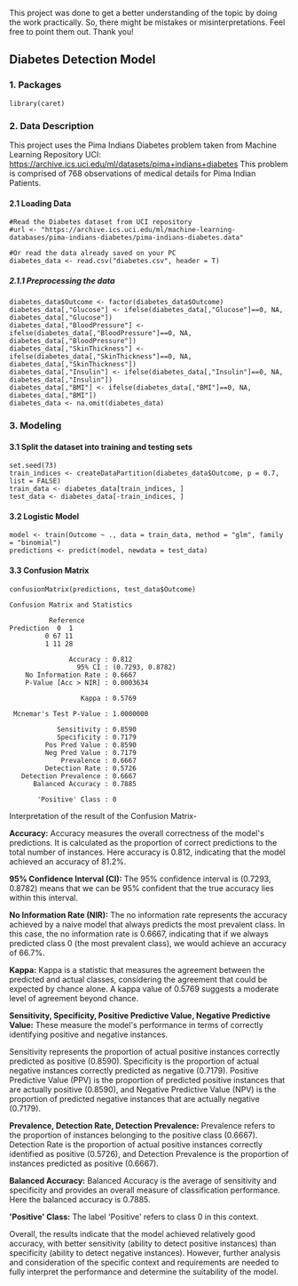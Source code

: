 This project was done to get a better understanding of the topic by doing the work practically. So, there might be mistakes or misinterpretations. Feel free to point them out. Thank you!
## Diabetes Detection Model


### 1. Packages

```{r eval =TRUE, warning = FALSE, message = FALSE}
library(caret)
```

### 2. Data Description

This project uses the Pima Indians Diabetes problem taken from Machine Learning Repository UCI: https://archive.ics.uci.edu/ml/datasets/pima+indians+diabetes This problem is comprised of 768 observations of medical details for Pima Indian Patients.


#### 2.1 Loading Data

```{r comment = ""}
#Read the Diabetes dataset from UCI repository
#url <- "https://archive.ics.uci.edu/ml/machine-learning-databases/pima-indians-diabetes/pima-indians-diabetes.data"

#Or read the data already saved on your PC
diabetes_data <- read.csv("diabetes.csv", header = T)
```
##### 2.1.1 Preprocessing the data
```{r}
diabetes_data$Outcome <- factor(diabetes_data$Outcome)
diabetes_data[,"Glucose"] <- ifelse(diabetes_data[,"Glucose"]==0, NA, diabetes_data[,"Glucose"])
diabetes_data[,"BloodPressure"] <- ifelse(diabetes_data[,"BloodPressure"]==0, NA, diabetes_data[,"BloodPressure"])
diabetes_data[,"SkinThickness"] <- ifelse(diabetes_data[,"SkinThickness"]==0, NA, diabetes_data[,"SkinThickness"])
diabetes_data[,"Insulin"] <- ifelse(diabetes_data[,"Insulin"]==0, NA, diabetes_data[,"Insulin"])
diabetes_data[,"BMI"] <- ifelse(diabetes_data[,"BMI"]==0, NA, diabetes_data[,"BMI"])
diabetes_data <- na.omit(diabetes_data)

```
### 3. Modeling
#### 3.1 Split the dataset into training and testing sets
```{r}
set.seed(73)
train_indices <- createDataPartition(diabetes_data$Outcome, p = 0.7, list = FALSE)
train_data <- diabetes_data[train_indices, ]
test_data <- diabetes_data[-train_indices, ]
```
#### 3.2 Logistic Model
```{r}
model <- train(Outcome ~ ., data = train_data, method = "glm", family = "binomial")
predictions <- predict(model, newdata = test_data)

```
#### 3.3 Confusion Matrix
```{r comment ="" }
confusionMatrix(predictions, test_data$Outcome)
```
```
Confusion Matrix and Statistics

          Reference
Prediction  0  1
         0 67 11
         1 11 28
                                          
               Accuracy : 0.812           
                 95% CI : (0.7293, 0.8782)
    No Information Rate : 0.6667          
    P-Value [Acc > NIR] : 0.0003634       
                                          
                  Kappa : 0.5769          
                                          
 Mcnemar's Test P-Value : 1.0000000       
                                          
            Sensitivity : 0.8590          
            Specificity : 0.7179          
         Pos Pred Value : 0.8590          
         Neg Pred Value : 0.7179          
             Prevalence : 0.6667          
         Detection Rate : 0.5726          
   Detection Prevalence : 0.6667          
      Balanced Accuracy : 0.7885          
                                          
       'Positive' Class : 0               

```
Interpretation of the result of the Confusion Matrix-

**Accuracy:**
Accuracy measures the overall correctness of the model's predictions.
It is calculated as the proportion of correct predictions to the total number of instances.
Here accuracy is 0.812, indicating that the model achieved an accuracy of 81.2%. 

**95% Confidence Interval (CI):**
The 95% confidence interval is (0.7293, 0.8782) means that we can be 95% confident that the true accuracy lies within this interval.

**No Information Rate (NIR):**
The no information rate represents the accuracy achieved by a naive model that always predicts the most prevalent class.
In this case, the no information rate is 0.6667, indicating that if we always predicted class 0 (the most prevalent class),
we would achieve an accuracy of 66.7%.

**Kappa:**
Kappa is a statistic that measures the agreement between the predicted and actual classes,
considering the agreement that could be expected by chance alone. A kappa value of 0.5769 suggests a moderate level of agreement beyond chance.

**Sensitivity, Specificity, Positive Predictive Value, Negative Predictive Value:**
These measure the model's performance in terms of correctly identifying positive and negative instances.

Sensitivity represents the proportion of actual positive instances correctly predicted as positive (0.8590).
Specificity is the proportion of actual negative instances correctly predicted as negative (0.7179).
Positive Predictive Value (PPV) is the proportion of predicted positive instances that are actually positive (0.8590),
and Negative Predictive Value (NPV) is the proportion of predicted negative instances that are actually negative (0.7179).

**Prevalence, Detection Rate, Detection Prevalence:**
Prevalence refers to the proportion of instances belonging to the positive class (0.6667).
Detection Rate is the proportion of actual positive instances correctly identified as positive (0.5726),
and Detection Prevalence is the proportion of instances predicted as positive (0.6667).

**Balanced Accuracy:**
Balanced Accuracy is the average of sensitivity and specificity and provides an overall measure of classification performance.
Here the balanced accuracy is 0.7885.

**'Positive' Class:**
The label 'Positive' refers to class 0 in this context.

Overall, the results indicate that the model achieved relatively good accuracy,
with better sensitivity (ability to detect positive instances) than specificity (ability to detect negative instances).
However, further analysis and consideration of the specific context and requirements are needed to fully interpret the performance and determine the suitability of the model.




